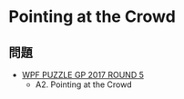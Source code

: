 # Pointing at the Crowd

## 問題
- [WPF PUZZLE GP 2017 ROUND 5](../questions/wpfpgp2017-5.md)
	- A2. Pointing at the Crowd

